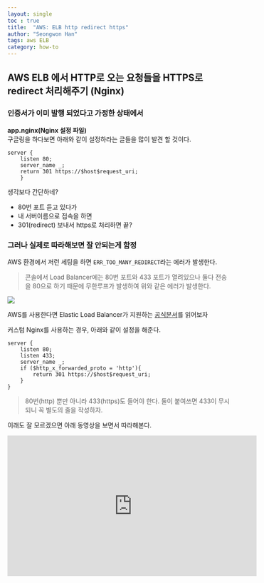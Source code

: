 ```yaml
---  
layout: single  
toc : true  
title:  "AWS: ELB http redirect https"  
author: "Seongwon Han"  
tags: aws ELB
category: how-to
---  
```



## AWS ELB 에서 HTTP로 오는 요청들을 HTTPS로 redirect 처리해주기 (Nginx)

### 인증서가 이미 발행 되었다고 가정한 상태에서

**app.nginx(Nginx 설정 파일)**  
구글링을 하다보면 아래와 같이 설정하라는 글들을 많이 발견 할 것이다. 

~~~
server {
    listen 80;
    server_name _;
    return 301 https://$host$request_uri;
    }
~~~

생각보다 간단하네?   
- 80번 포트 듣고 있다가  
- 내 서버이름으로 접속을 하면   
- 301(redirect) 보내서 https로 처리하면 끝? 

### 그러나 실제로 따라해보면 잘 안되는게 함정  
AWS 환경에서 저런 세팅을 하면 `ERR_TOO_MANY_REDIRECT`라는 에러가 발생한다. 
> 콘솔에서 Load Balancer에는 80번 포트와 433 포트가 열려있으나 둘다 전송을 80으로 하기 때문에 무한루프가 발생하여 위와 같은 에러가 발생한다.     

![](https://docs.aws.amazon.com/ko_kr/elasticloadbalancing/latest/classic/images/DefineLB_Protocols.png) 

AWS를 사용한다면 Elastic Load Balancer가 지원하는 [공식문서](https://aws.amazon.com/ko/premiumsupport/knowledge-center/redirect-http-https-elb/)를 읽어보자  


커스텀 Nginx를 사용하는 경우, 아래와 같이 설정을 해준다.  

~~~
server {
    listen 80;
    listen 433;
    server_name _;
    if ($http_x_forwarded_proto = 'http'){
    	return 301 https://$host$request_uri;
    }
}
~~~

> 80번(http) 뿐만 아니라 433(https)도 들어야 한다. 둘이 붙여쓰면 433이 무시되니 꼭 별도의 줄을 작성하자.  

이래도 잘 모르겠으면 아래 동영상을 보면서 따라해본다.  

<iframe width="560" height="315" src="https://www.youtube.com/embed/hvqZV_50GlQ" frameborder="0" allow="accelerometer; autoplay; encrypted-media; gyroscope; picture-in-picture" allowfullscreen></iframe>